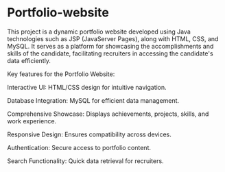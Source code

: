# Portfolio-website
This project is a dynamic portfolio website developed using Java technologies such as JSP (JavaServer Pages), along with HTML, CSS, and MySQL. It serves as a platform for showcasing the accomplishments and skills of the candidate, facilitating recruiters in accessing the candidate's data efficiently.

Key features for the Portfolio Website:

Interactive UI: HTML/CSS design for intuitive navigation.

Database Integration: MySQL for efficient data management.

Comprehensive Showcase: Displays achievements, projects, skills, and work experience.

Responsive Design: Ensures compatibility across devices.

Authentication: Secure access to portfolio content.

Search Functionality: Quick data retrieval for recruiters.
